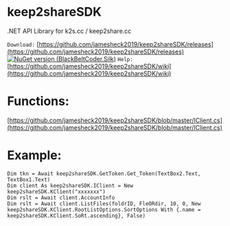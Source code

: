 # keep2shareSDK
.NET API Library for k2s.cc / keep2share.cc


`Download:`
[https://github.com/jamesheck2019/keep2shareSDK/releases](https://github.com/jamesheck2019/keep2shareSDK/releases)<br>
[![NuGet version (BlackBeltCoder.Silk)](https://img.shields.io/nuget/v/DeQmaTech.keep2shareSDK.svg?style=plastic)](https://www.nuget.org/packages/DeQmaTech.keep2shareSDK/)
`Help:`
[https://github.com/jamesheck2019/keep2shareSDK/wiki](https://github.com/jamesheck2019/keep2shareSDK/wiki)<br>

# Functions:
[https://github.com/jamesheck2019/keep2shareSDK/blob/master/IClient.cs](https://github.com/jamesheck2019/keep2shareSDK/blob/master/IClient.cs)

# Example:
```vb.net
Dim tkn = Await keep2shareSDK.GetToken.Get_Token(TextBox2.Text, TextBox1.Text)
Dim client As keep2shareSDK.IClient = New keep2shareSDK.KClient("xxxxxxx")
Dim rslt = Await client.AccountInfo
Dim rslt = Await client.ListFiles(foldrID, FleORdir, 10, 0, New keep2shareSDK.KClient.RootListOptions.SortOptions With {.name = keep2shareSDK.KClient.SoRt.ascending}, False)
```
